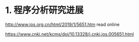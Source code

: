 # 1. 程序分析研究进展








http://www.jos.org.cn/html/2019/1/5651.htm read online


https://www.cnki.net/kcms/doi/10.13328/j.cnki.jos.005651.html
























